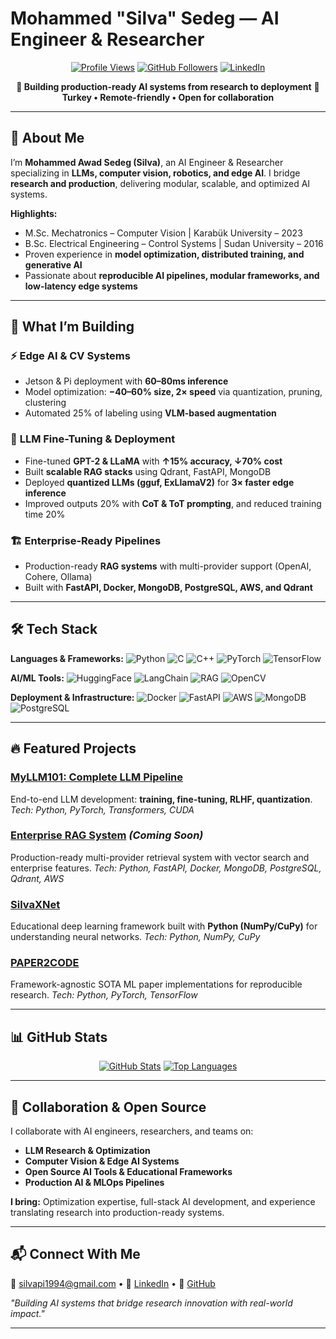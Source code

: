 # Mohammed "Silva" Sedeg — AI Engineer & Researcher

<div align="center">

[![Profile Views](https://komarev.com/ghpvc/?username=silvaxxx1\&label=Profile+Views\&color=blueviolet)](https://github.com/silvaxxx1)
[![GitHub Followers](https://img.shields.io/github/followers/silvaxxx1?style=social)](https://github.com/silvaxxx1)
[![LinkedIn](https://img.shields.io/badge/LinkedIn-0077B5?logo=linkedin\&logoColor=white)](https://www.linkedin.com/in/mohammed-sedeg-67444b307/)

**🚀 Building production-ready AI systems from research to deployment**
**📍 Turkey • Remote-friendly • Open for collaboration**

</div>

---

## 👋 About Me

I’m **Mohammed Awad Sedeg (Silva)**, an AI Engineer & Researcher specializing in **LLMs, computer vision, robotics, and edge AI**. I bridge **research and production**, delivering modular, scalable, and optimized AI systems.

**Highlights:**

* M.Sc. Mechatronics – Computer Vision | Karabük University – 2023
* B.Sc. Electrical Engineering – Control Systems | Sudan University – 2016
* Proven experience in **model optimization, distributed training, and generative AI**
* Passionate about **reproducible AI pipelines, modular frameworks, and low-latency edge systems**

---

## 🚀 What I’m Building

### ⚡ **Edge AI & CV Systems**

* Jetson & Pi deployment with **60–80ms inference**
* Model optimization: **−40–60% size, 2× speed** via quantization, pruning, clustering
* Automated 25% of labeling using **VLM-based augmentation**

### 🧠 **LLM Fine-Tuning & Deployment**

* Fine-tuned **GPT-2 & LLaMA** with **↑15% accuracy, ↓70% cost**
* Built **scalable RAG stacks** using Qdrant, FastAPI, MongoDB
* Deployed **quantized LLMs (gguf, ExLlamaV2)** for **3× faster edge inference**
* Improved outputs 20% with **CoT & ToT prompting**, and reduced training time 20%

### 🏗️ **Enterprise-Ready Pipelines**

* Production-ready **RAG systems** with multi-provider support (OpenAI, Cohere, Ollama)
* Built with **FastAPI, Docker, MongoDB, PostgreSQL, AWS, and Qdrant**

---

## 🛠️ Tech Stack

**Languages & Frameworks:**
![Python](https://img.shields.io/badge/Python-3776AB?logo=python\&logoColor=white)
![C](https://img.shields.io/badge/C-A8B9CC?logo=c\&logoColor=white)
![C++](https://img.shields.io/badge/C++-00599C?logo=c%2B%2B\&logoColor=white)
![PyTorch](https://img.shields.io/badge/PyTorch-EE4C2C?logo=pytorch\&logoColor=white)
![TensorFlow](https://img.shields.io/badge/TensorFlow-FF6F00?logo=tensorflow\&logoColor=white)

**AI/ML Tools:**
![HuggingFace](https://img.shields.io/badge/HuggingFace-FF6F00)
![LangChain](https://img.shields.io/badge/LangChain-7B3FE4)
![RAG](https://img.shields.io/badge/RAG-FF6600)
![OpenCV](https://img.shields.io/badge/OpenCV-5C3EBC?logo=opencv\&logoColor=white)

**Deployment & Infrastructure:**
![Docker](https://img.shields.io/badge/Docker-2496ED?logo=docker)
![FastAPI](https://img.shields.io/badge/FastAPI-009688?logo=fastapi)
![AWS](https://img.shields.io/badge/AWS-232F3E?logo=amazonaws\&logoColor=white)
![MongoDB](https://img.shields.io/badge/MongoDB-47A248?logo=mongodb)
![PostgreSQL](https://img.shields.io/badge/PostgreSQL-336791?logo=postgresql)

---

## 🔥 Featured Projects

### [**MyLLM101: Complete LLM Pipeline**](https://github.com/silvaxxx1/MyLLM101)

End-to-end LLM development: **training, fine-tuning, RLHF, quantization**.
*Tech: Python, PyTorch, Transformers, CUDA*

### [**Enterprise RAG System**](https://github.com/silvaxxx1/enterprise-rag-system) *(Coming Soon)*

Production-ready multi-provider retrieval system with vector search and enterprise features.
*Tech: Python, FastAPI, Docker, MongoDB, PostgreSQL, Qdrant, AWS*

### [**SilvaXNet**](https://github.com/silvaxxx1/SilvaNet)

Educational deep learning framework built with **Python (NumPy/CuPy)** for understanding neural networks.
*Tech: Python, NumPy, CuPy*

### [**PAPER2CODE**](https://github.com/silvaxxx1/PAPER2CODE)

Framework-agnostic SOTA ML paper implementations for reproducible research.
*Tech: Python, PyTorch, TensorFlow*

---

## 📊 GitHub Stats

<div align="center">

[![GitHub Stats](https://github-readme-stats.vercel.app/api?username=silvaxxx1\&show_icons=true\&theme=dark\&hide_border=true\&count_private=true)](https://github.com/anuraghazra/github-readme-stats)
[![Top Languages](https://github-readme-stats.vercel.app/api/top-langs/?username=silvaxxx1\&layout=compact\&theme=dark\&hide_border=true)](https://github.com/anuraghazra/github-readme-stats)

</div>

---

## 🤝 Collaboration & Open Source

I collaborate with AI engineers, researchers, and teams on:

* **LLM Research & Optimization**
* **Computer Vision & Edge AI Systems**
* **Open Source AI Tools & Educational Frameworks**
* **Production AI & MLOps Pipelines**

**I bring:** Optimization expertise, full-stack AI development, and experience translating research into production-ready systems.

---

## 📬 Connect With Me

📧 [silvapi1994@gmail.com](mailto:silvapi1994@gmail.com) • 💼 [LinkedIn](https://www.linkedin.com/in/mohammed-sedeg-67444b307/) • 🌟 [GitHub](https://github.com/silvaxxx1)

*"Building AI systems that bridge research innovation with real-world impact."*

---
